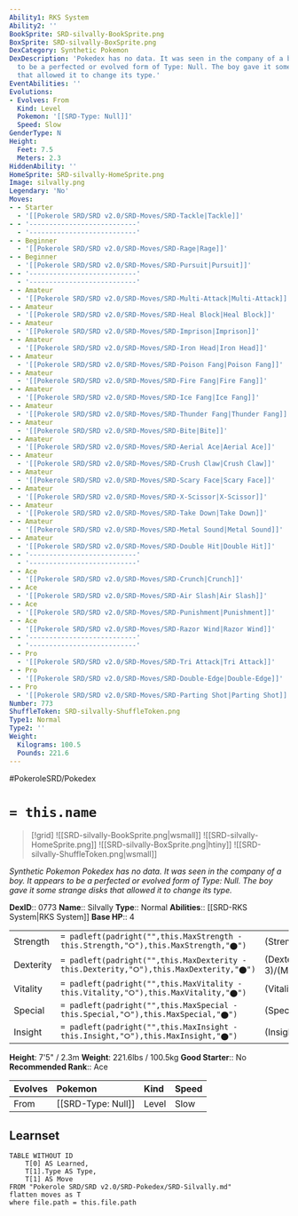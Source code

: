 ```yaml
---
Ability1: RKS System
Ability2: ''
BookSprite: SRD-silvally-BookSprite.png
BoxSprite: SRD-silvally-BoxSprite.png
DexCategory: Synthetic Pokemon
DexDescription: 'Pokedex has no data. It was seen in the company of a boy. It appears
  to be a perfected or evolved form of Type: Null. The boy gave it some strange disks
  that allowed it to change its type.'
EventAbilities: ''
Evolutions:
- Evolves: From
  Kind: Level
  Pokemon: '[[SRD-Type: Null]]'
  Speed: Slow
GenderType: N
Height:
  Feet: 7.5
  Meters: 2.3
HiddenAbility: ''
HomeSprite: SRD-silvally-HomeSprite.png
Image: silvally.png
Legendary: 'No'
Moves:
- - Starter
  - '[[Pokerole SRD/SRD v2.0/SRD-Moves/SRD-Tackle|Tackle]]'
- - '---------------------------'
  - '---------------------------'
- - Beginner
  - '[[Pokerole SRD/SRD v2.0/SRD-Moves/SRD-Rage|Rage]]'
- - Beginner
  - '[[Pokerole SRD/SRD v2.0/SRD-Moves/SRD-Pursuit|Pursuit]]'
- - '---------------------------'
  - '---------------------------'
- - Amateur
  - '[[Pokerole SRD/SRD v2.0/SRD-Moves/SRD-Multi-Attack|Multi-Attack]]'
- - Amateur
  - '[[Pokerole SRD/SRD v2.0/SRD-Moves/SRD-Heal Block|Heal Block]]'
- - Amateur
  - '[[Pokerole SRD/SRD v2.0/SRD-Moves/SRD-Imprison|Imprison]]'
- - Amateur
  - '[[Pokerole SRD/SRD v2.0/SRD-Moves/SRD-Iron Head|Iron Head]]'
- - Amateur
  - '[[Pokerole SRD/SRD v2.0/SRD-Moves/SRD-Poison Fang|Poison Fang]]'
- - Amateur
  - '[[Pokerole SRD/SRD v2.0/SRD-Moves/SRD-Fire Fang|Fire Fang]]'
- - Amateur
  - '[[Pokerole SRD/SRD v2.0/SRD-Moves/SRD-Ice Fang|Ice Fang]]'
- - Amateur
  - '[[Pokerole SRD/SRD v2.0/SRD-Moves/SRD-Thunder Fang|Thunder Fang]]'
- - Amateur
  - '[[Pokerole SRD/SRD v2.0/SRD-Moves/SRD-Bite|Bite]]'
- - Amateur
  - '[[Pokerole SRD/SRD v2.0/SRD-Moves/SRD-Aerial Ace|Aerial Ace]]'
- - Amateur
  - '[[Pokerole SRD/SRD v2.0/SRD-Moves/SRD-Crush Claw|Crush Claw]]'
- - Amateur
  - '[[Pokerole SRD/SRD v2.0/SRD-Moves/SRD-Scary Face|Scary Face]]'
- - Amateur
  - '[[Pokerole SRD/SRD v2.0/SRD-Moves/SRD-X-Scissor|X-Scissor]]'
- - Amateur
  - '[[Pokerole SRD/SRD v2.0/SRD-Moves/SRD-Take Down|Take Down]]'
- - Amateur
  - '[[Pokerole SRD/SRD v2.0/SRD-Moves/SRD-Metal Sound|Metal Sound]]'
- - Amateur
  - '[[Pokerole SRD/SRD v2.0/SRD-Moves/SRD-Double Hit|Double Hit]]'
- - '---------------------------'
  - '---------------------------'
- - Ace
  - '[[Pokerole SRD/SRD v2.0/SRD-Moves/SRD-Crunch|Crunch]]'
- - Ace
  - '[[Pokerole SRD/SRD v2.0/SRD-Moves/SRD-Air Slash|Air Slash]]'
- - Ace
  - '[[Pokerole SRD/SRD v2.0/SRD-Moves/SRD-Punishment|Punishment]]'
- - Ace
  - '[[Pokerole SRD/SRD v2.0/SRD-Moves/SRD-Razor Wind|Razor Wind]]'
- - '---------------------------'
  - '---------------------------'
- - Pro
  - '[[Pokerole SRD/SRD v2.0/SRD-Moves/SRD-Tri Attack|Tri Attack]]'
- - Pro
  - '[[Pokerole SRD/SRD v2.0/SRD-Moves/SRD-Double-Edge|Double-Edge]]'
- - Pro
  - '[[Pokerole SRD/SRD v2.0/SRD-Moves/SRD-Parting Shot|Parting Shot]]'
Number: 773
ShuffleToken: SRD-silvally-ShuffleToken.png
Type1: Normal
Type2: ''
Weight:
  Kilograms: 100.5
  Pounds: 221.6
---
```


#PokeroleSRD/Pokedex

# `= this.name`

> [!grid]
> ![[SRD-silvally-BookSprite.png|wsmall]]
> ![[SRD-silvally-HomeSprite.png]]
> ![[SRD-silvally-BoxSprite.png|htiny]]
> ![[SRD-silvally-ShuffleToken.png|wsmall]]


*Synthetic Pokemon*
*Pokedex has no data. It was seen in the company of a boy. It appears to be a perfected or evolved form of Type: Null. The boy gave it some strange disks that allowed it to change its type.*

**DexID**:: 0773
**Name**:: Silvally
**Type**:: Normal
**Abilities**:: [[SRD-RKS System|RKS System]]
**Base HP**:: 4

|           |                                                                                        |                                          |
| --------- | -------------------------------------------------------------------------------------- | ---------------------------------------- |
| Strength  | `= padleft(padright("",this.MaxStrength - this.Strength,"⭘"),this.MaxStrength,"⬤")`    | (Strength::3)/(MaxStrength::6)   |
| Dexterity | `= padleft(padright("",this.MaxDexterity - this.Dexterity,"⭘"),this.MaxDexterity,"⬤")` | (Dexterity:: 3)/(MaxDexterity::6) |
| Vitality  | `= padleft(padright("",this.MaxVitality - this.Vitality,"⭘"),this.MaxVitality,"⬤")`    | (Vitality::3)/(MaxVitality::6)   |
| Special   | `= padleft(padright("",this.MaxSpecial - this.Special,"⭘"),this.MaxSpecial,"⬤")`       | (Special::3)/(MaxSpecial::6)     |
| Insight   | `= padleft(padright("",this.MaxInsight - this.Insight,"⭘"),this.MaxInsight,"⬤")`       | (Insight::3)/(MaxInsight::6)     |

**Height**: 7'5" / 2.3m
**Weight**: 221.6lbs / 100.5kg
**Good Starter**:: No
**Recommended Rank**:: Ace

| Evolves   | Pokemon            | Kind   | Speed   |
|:----------|:-------------------|:-------|:--------|
| From      | [[SRD-Type: Null]] | Level  | Slow    |

## Learnset

```dataview
TABLE WITHOUT ID
    T[0] AS Learned,
    T[1].Type AS Type,
    T[1] AS Move
FROM "Pokerole SRD/SRD v2.0/SRD-Pokedex/SRD-Silvally.md"
flatten moves as T
where file.path = this.file.path
```
